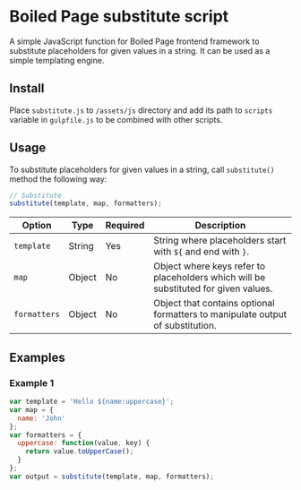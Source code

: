 # Boiled Page substitute script

A simple JavaScript function for Boiled Page frontend framework to substitute placeholders for given values in a string. It can be used as a simple templating engine.

## Install

Place `substitute.js` to `/assets/js` directory and add its path to `scripts` variable in `gulpfile.js` to be combined with other scripts.

## Usage

To substitute placeholders for given values in a string, call `substitute()` method the following way:

```js
// Substitute
substitute(template, map, formatters);
```

Option| Type | Required | Description
------|------|----------|------------
`template` | String | Yes | String where placeholders start with `${` and end with `}`.
`map` | Object | No | Object where keys refer to placeholders which will be substituted for given values.
`formatters` | Object | No | Object that contains optional formatters to manipulate output of substitution.

## Examples

### Example 1
```js
var template = 'Hello ${name:uppercase}';
var map = {
  name: 'John'
};
var formatters = {
  uppercase: function(value, key) {
    return value.toUpperCase();
  }
};
var output = substitute(template, map, formatters);
```